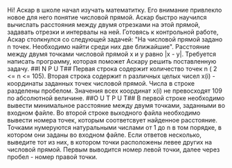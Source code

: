 Hi!
Аскар в школе начал изучать математитку. Его внимание привлекло новое для него понятие числовой прямой. Аскар быстро научился вычислать расстояния между двумя отрезками на этой
прямой, задавать отрезки и интервалы на ней.
  Готовясь к контрольной работе, Аскар столкнулся со следующей задачей: "На числовой прямой задано n точек. Необходимо найти среди них две ближайшие". Расстояние между двумя
  точками числовой прямой x и y равно |x - y|.
      Требуется написать программу, которая поможет Аскару решить поставленную задачу.
##I N P U T##
Первая строка содержит количество точек n ( 2 <= n <= 105). Вторая строка содержит n различных целых чисел x(i) - координаты заданных точек числовой прямой. Числа в строке 
разделены пробелом. Значения всех координат x(i) не превосходят 109 по абсолютной величине. 
##O U T P U T##
В первой строке необходимо вывести минимальное расстояние между двумя точками, заданными во входном файле. Во второй строке выходного файла необходимо вывести номера точек, которым
соответсвует найденное расстояние. Точками нумеруются натуральными числами от 1 до n в том порядке, в котором они заданы во входном файле. Если ответов несколько, выведите тот из
них, в котором точки расположены левее других на числовой прямой. Первым выводится номер левой точки, далее через пробел - номер правой точки.
